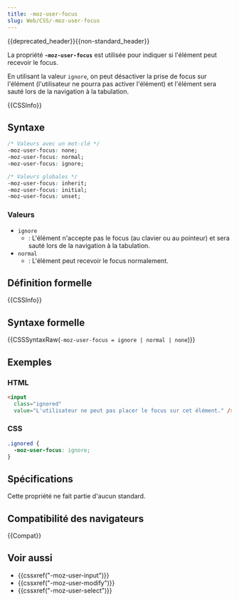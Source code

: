 ```yaml
---
title: -moz-user-focus
slug: Web/CSS/-moz-user-focus
---
```


{{deprecated_header}}{{non-standard_header}}

La propriété **`-moz-user-focus`** est utilisée pour indiquer si l'élément peut recevoir le focus.

En utilisant la valeur `ignore`, on peut désactiver la prise de focus sur l'élément (l'utilisateur ne pourra pas activer l'élément) et l'élément sera sauté lors de la navigation à la tabulation.

{{CSSInfo}}

## Syntaxe

```css
/* Valeurs avec un mot-clé */
-moz-user-focus: none;
-moz-user-focus: normal;
-moz-user-focus: ignore;

/* Valeurs globales */
-moz-user-focus: inherit;
-moz-user-focus: initial;
-moz-user-focus: unset;
```

### Valeurs

- `ignore`
  - : L'élément n'accepte pas le focus (au clavier ou au pointeur) et sera sauté lors de la navigation à la tabulation.
- `normal`
  - : L'élément peut recevoir le focus normalement.

## Définition formelle

{{CSSInfo}}

## Syntaxe formelle

{{CSSSyntaxRaw(`-moz-user-focus = ignore | normal | none`)}}

## Exemples

### HTML

```html
<input
  class="ignored"
  value="L'utilisateur ne peut pas placer le focus sur cet élément." />
```

### CSS

```css
.ignored {
  -moz-user-focus: ignore;
}
```

## Spécifications

Cette propriété ne fait partie d'aucun standard.

## Compatibilité des navigateurs

{{Compat}}

## Voir aussi

- {{cssxref("-moz-user-input")}}
- {{cssxref("-moz-user-modify")}}
- {{cssxref("-moz-user-select")}}

